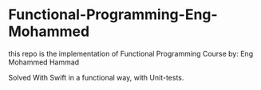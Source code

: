 # Functional-Programming-Eng-Mohammed

this repo is the implementation of Functional Programming Course by: Eng Mohammed Hammad

Solved With Swift in a functional way, with Unit-tests. 


